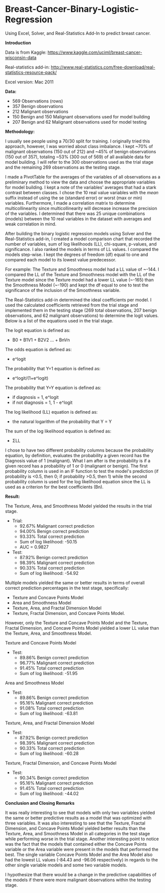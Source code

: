 # Breast-Cancer-Binary-Logistic-Regression
Using Excel, Solver, and Real-Statistics Add-In to predict breast cancer.


__Introduction__

Data is from Kaggle: https://www.kaggle.com/uciml/breast-cancer-wisconsin-data

Real-statistics add-in: http://www.real-statistics.com/free-download/real-statistics-resource-pack/

Excel version: Mac 2011


__Data:__

- 569 Observations (rows)
- 357 Benign observations
- 212 Malignant observations
- 150 Benign and 150 Malignant observations used for model building
- 207 Benign and 62 Malignant observations used for model testing


__Methodology:__

I usually see people using a 70/30 split for training. I originally tried this approach, however, I was worried about class imbalance. 
I kept ~70% of malignant observations (150 out of 212) and ~45% of benign observations (150 out of 357), totaling ~53% (300 out of 569) of all available data for model building. I will refer to the 300 observations used as the trial stage and the remaining 269 observations as the testing stage.

I made a PivotTable for the averages of the variables of all observations as a preliminary method to view the data and choose the appropriate variables for model building. I kept a note of the variables' averages that had a stark contrast between classes. I chose the 10 real value variables with the _mean_ suffix instead of using the se (standard error) or worst (max or min) variables. Furthermore, I made a correlation matrix to determine multicollinearity since multicollinearity will decrease increase the precision of the variables. I determined that there was 25 unique combinations (models) between the 10 real variables in the dataset with averages and weak correlation in mind. 

After building the binary logistic regression models using Solver and the Real-Statistics add-in, I created a model comparison chart that recorded the number of variables, sum of log likelihoods (LL), chi-square, p-values, and significance. I also ranked the models in terms of LL values. I compared the models step-wise. I kept the degrees of freedom (df) equal to one and compared each model to its lowest value predecessor. 

For example: The Texture and Smoothness model had a LL value of ~-144. I compared the LL of the Texture and Smoothness model with the LL of the Texture model since the Texture model had a lower LL value (~-165) than the Smoothness Model (~-190) and kept the df equal to one to test the significance of the inclusion of the Smoothness variable. 

The Real-Statistics add-in determined the ideal coefficients per model. I used the calculated coefficients retrieved from the trial stage and implemented them in the testing stage (269 total observations, 207 benign observations, and 62 malignant observations) to determine the logit values. Below is a list of the equations used in the trial stage.

The logit equation is defined as:
  - B0 + B1V1 + B2V2 ... + BnVn
  
The odds equation is defined as:
  - e^logit
  
The probability that Y=1 equation is defined as:
  - e^logit/(1+e^logit)
  
The probability that Y=Y equation is defined as:
  - if diagnosis = 1, e^logit
  - if not diagnosis = 1, 1 - e^logit
  
The log likelihood (LL) equation is defined as:
  - the natural logarithm of the probability that Y = Y
  
The sum of the log likelihood equation is defined as:
  - ΣLL

I chose to have two different probability columns because the probability equation, by definition, evaluates the probability a given record has the Diagnosis value of 1 (malignant). What I am after is the probability is if a given record has a probability of 1 or 0 (malignant or benign). The first probability column is used in an IF function to test the model's prediction (if probability is <0.5, then 0; if probability >0.5, then 1) while the second probability column is used for the log likelihood equation since the LL is used as a criterion for the best coefficients (Bn).


__Result:__

The Texture, Area, and Smoothness Model yielded the results in the trial stage.
- Trial: 
  - 92.67% Malignant correct prediction
  - 94.00% Benign correct prediction
  - 93.33% Total correct prediction
  - Sum of log likelihood: -50.15
  - AUC = 0.9827
- Test:
  - 87.92% Benign correct prediction
  - 98.39% Malignant correct prediction
  - 90.33% Total correct prediction
  - Sum of log likelihood: -54.92

Multiple models yielded the same or better results in terms of overall correct prediction percentages in the test stage, specifically:
  - Texture and Concave Points Model
  - Area and Smoothness Model
  - Texture, Area, and Fractal Dimension Model
  - Texture, Fractal Dimension, and Concave Points Model. 
  
However, only the Texture and Concave Points Model and the Texture, Fractal Dimension, and Concave Points Model yielded a lower LL value than the Texture, Area, and Smoothness Model.

Texture and Concave Points Model
- Test:
  - 89.86% Benign correct prediction
  - 96.77% Malignant correct prediction
  - 91.45% Total correct prediction
  - Sum of log likelihood: -51.95
  
Area and Smoothness Model
- Test:
  - 89.86% Benign correct prediction
  - 95.16% Malignant correct prediction
  - 91.08% Total correct prediction
  - Sum of log likelihood: -63.81
  
Texture, Area, and Fractal Dimension Model
- Test:
  - 87.92% Benign correct prediction
  - 98.39% Malignant correct prediction
  - 90.33% Total correct prediction
  - Sum of log likelihood: -60.28

Texture, Fractal Dimension, and Concave Points Model
- Test:
  - 90.34% Benign correct prediction
  - 95.16% Malignant correct prediction
  - 91.45% Total correct prediction
  - Sum of log likelihood: -44.02
  
__Conclusion and Closing Remarks__

It was really interesting to see that models with only two variables yielded the same or better predictive results as a model that was optimized with three variables. It was also interesting to see that the Texture, Fractal Dimension, and Concave Points Model yielded better results than the Texture, Area, and Smoothness Model in all categories in the test stage while performing worse in the trial stage. Another interesting point to notice was the fact that the models that contained either the Concave Points variable or the Area variable were present in the models that performed the best. The single variable Concave Points Model and the Area Model also had the lowest LL values (-84.43 and -96.06 respectively) in regards to the other single variable models and some two variable models.

I hypothesize that there would be a change in the predictive capabilities of the models if there were more malignant observations within the testing stage. 
